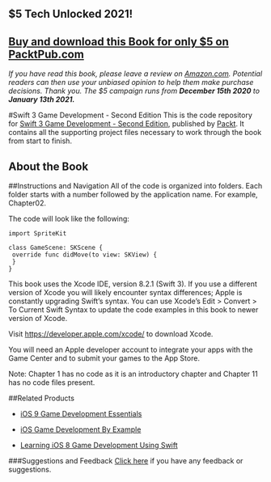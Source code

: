 ## $5 Tech Unlocked 2021!
[Buy and download this Book for only $5 on PacktPub.com](https://www.packtpub.com/product/swift-3-game-development-second-edition/9781787127753)
-----
*If you have read this book, please leave a review on [Amazon.com](https://www.amazon.com/gp/product/1787127753).     Potential readers can then use your unbiased opinion to help them make purchase decisions. Thank you. The $5 campaign         runs from __December 15th 2020__ to __January 13th 2021.__*

#Swift 3 Game Development - Second Edition
This is the code repository for [Swift 3 Game Development - Second Edition](https://www.packtpub.com/application-development/swift-3-game-development-second-edition?utm_source=github&utm_medium=repository&utm_campaign=9781787127753), published by [Packt](https://www.packtpub.com/?utm_source=github). It contains all the supporting project files necessary to work through the book from start to finish.
## About the Book

##Instructions and Navigation
All of the code is organized into folders. Each folder starts with a number followed by the application name. For example, Chapter02.



The code will look like the following:
```
import SpriteKit 
 
class GameScene: SKScene { 
 override func didMove(to view: SKView) { 
 } 
}  
```

This book uses the Xcode IDE, version 8.2.1 (Swift 3). If you use a different version of Xcode you will likely encounter syntax differences; Apple is constantly upgrading Swift’s syntax. You can use Xcode’s Edit > Convert > To Current Swift Syntax to update the code examples in this book to newer version of Xcode.

Visit https://developer.apple.com/xcode/ to download Xcode.

You will need an Apple developer account to integrate your apps with the Game Center and to submit your games to the App Store.

Note: Chapter 1 has no code as it is an introductory chapter and Chapter 11 has no code files present.

##Related Products
* [iOS 9 Game Development Essentials](https://www.packtpub.com/game-development/ios-game-development-example?utm_source=github&utm_medium=repository&utm_campaign=9781785284694)

* [iOS Game Development By Example](https://www.packtpub.com/game-development/learning-ios-8-game-development-using-swift?utm_source=github&utm_medium=repository&utm_campaign=9781784393557)

* [Learning iOS 8 Game Development Using Swift](https://www.packtpub.com/game-development/learning-ios-8-game-development-using-swift?utm_source=github&utm_medium=repository&utm_campaign=9781784393557)

###Suggestions and Feedback
[Click here](https://docs.google.com/forms/d/e/1FAIpQLSe5qwunkGf6PUvzPirPDtuy1Du5Rlzew23UBp2S-P3wB-GcwQ/viewform) if you have any feedback or suggestions.
